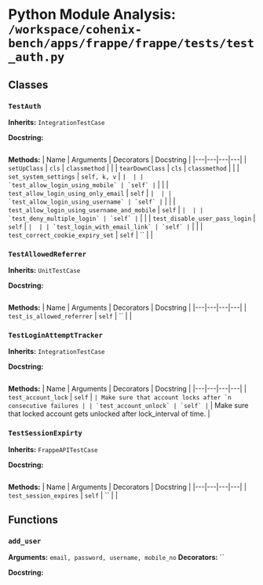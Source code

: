 # Python Module Analysis: `/workspace/cohenix-bench/apps/frappe/frappe/tests/test_auth.py`

## Classes

### `TestAuth`
**Inherits:** `IntegrationTestCase`


**Docstring:**
```

```

**Methods:**
| Name | Arguments | Decorators | Docstring |
|---|---|---|---|
| `setUpClass` | `cls` | `classmethod` |  |
| `tearDownClass` | `cls` | `classmethod` |  |
| `set_system_settings` | `self, k, v` | `` |  |
| `test_allow_login_using_mobile` | `self` | `` |  |
| `test_allow_login_using_only_email` | `self` | `` |  |
| `test_allow_login_using_username` | `self` | `` |  |
| `test_allow_login_using_username_and_mobile` | `self` | `` |  |
| `test_deny_multiple_login` | `self` | `` |  |
| `test_disable_user_pass_login` | `self` | `` |  |
| `test_login_with_email_link` | `self` | `` |  |
| `test_correct_cookie_expiry_set` | `self` | `` |  |


### `TestAllowedReferrer`
**Inherits:** `UnitTestCase`


**Docstring:**
```

```

**Methods:**
| Name | Arguments | Decorators | Docstring |
|---|---|---|---|
| `test_is_allowed_referrer` | `self` | `` |  |


### `TestLoginAttemptTracker`
**Inherits:** `IntegrationTestCase`


**Docstring:**
```

```

**Methods:**
| Name | Arguments | Decorators | Docstring |
|---|---|---|---|
| `test_account_lock` | `self` | `` | Make sure that account locks after `n consecutive failures |
| `test_account_unlock` | `self` | `` | Make sure that locked account gets unlocked after lock_interval of time. |


### `TestSessionExpirty`
**Inherits:** `FrappeAPITestCase`


**Docstring:**
```

```

**Methods:**
| Name | Arguments | Decorators | Docstring |
|---|---|---|---|
| `test_session_expires` | `self` | `` |  |





## Functions

### `add_user`
**Arguments:** `email, password, username, mobile_no`
**Decorators:** ``

**Docstring:**
```

```


